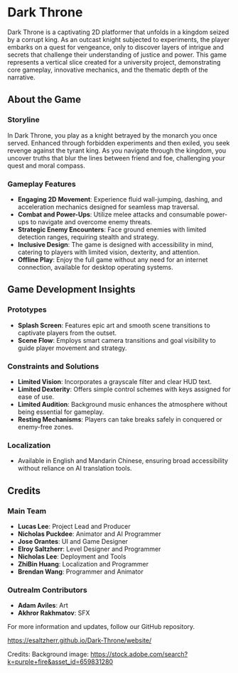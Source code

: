 # Dark Throne
Dark Throne is a captivating 2D platformer that unfolds in a kingdom seized by a corrupt king. As an outcast knight subjected to experiments, the player embarks on a quest for vengeance, only to discover layers of intrigue and secrets that challenge their understanding of justice and power. This game represents a vertical slice created for a university project, demonstrating core gameplay, innovative mechanics, and the thematic depth of the narrative.

## About the Game

### Storyline
In Dark Throne, you play as a knight betrayed by the monarch you once served. Enhanced through forbidden experiments and then exiled, you seek revenge against the tyrant king. As you navigate through the kingdom, you uncover truths that blur the lines between friend and foe, challenging your quest and moral compass.

### Gameplay Features
- **Engaging 2D Movement**: Experience fluid wall-jumping, dashing, and acceleration mechanics designed for seamless map traversal.
- **Combat and Power-Ups**: Utilize melee attacks and consumable power-ups to navigate and overcome enemy threats.
- **Strategic Enemy Encounters**: Face ground enemies with limited detection ranges, requiring stealth and strategy.
- **Inclusive Design**: The game is designed with accessibility in mind, catering to players with limited vision, dexterity, and attention.
- **Offline Play**: Enjoy the full game without any need for an internet connection, available for desktop operating systems.

## Game Development Insights

### Prototypes
- **Splash Screen**: Features epic art and smooth scene transitions to captivate players from the outset.
- **Scene Flow**: Employs smart camera transitions and goal visibility to guide player movement and strategy.

### Constraints and Solutions
- **Limited Vision**: Incorporates a grayscale filter and clear HUD text.
- **Limited Dexterity**: Offers simple control schemes with keys assigned for ease of use.
- **Limited Audition**: Background music enhances the atmosphere without being essential for gameplay.
- **Resting Mechanisms**: Players can take breaks safely in conquered or enemy-free zones.

### Localization
- Available in English and Mandarin Chinese, ensuring broad accessibility without reliance on AI translation tools.

## Credits

### Main Team
- **Lucas Lee**: Project Lead and Producer
- **Nicholas Puckdee**: Animator and AI Programmer
- **Jose Orantes**: UI and Game Designer
- **Elroy Saltzherr**: Level Designer and Programmer
- **Nicholas Lee**: Deployment and Tools
- **ZhiBin Huang**: Localization and Programmer
- **Brendan Wang**: Programmer and Animator

### Outrealm Contributors
- **Adam Aviles**: Art
- **Akhror Rakhmatov**: SFX

For more information and updates, follow our GitHub repository.



https://esaltzherr.github.io/Dark-Throne/website/

Credits:
Background image: https://stock.adobe.com/search?k=purple+fire&asset_id=659831280
